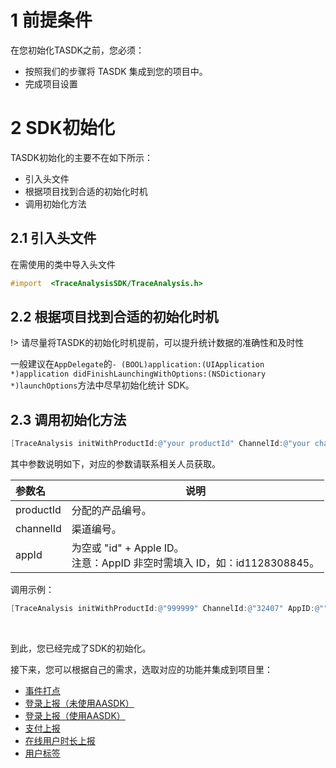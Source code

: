 # 1 前提条件

在您初始化TASDK之前，您必须：

- 按照我们的步骤将 TASDK 集成到您的项目中。
- 完成项目设置

# 2 SDK初始化

TASDK初始化的主要不在如下所示：

- 引入头文件
- 根据项目找到合适的初始化时机
- 调用初始化方法

## 2.1 引入头文件

在需使用的类中导入头文件

```objective-c
#import  <TraceAnalysisSDK/TraceAnalysis.h>
```

## 2.2 根据项目找到合适的初始化时机

!> 请尽量将TASDK的初始化时机提前，可以提升统计数据的准确性和及时性

一般建议在`AppDelegate`的`- (BOOL)application:(UIApplication *)application didFinishLaunchingWithOptions:(NSDictionary *)launchOptions`方法中尽早初始化统计 SDK。


## 2.3 调用初始化方法

```objective-c
[TraceAnalysis initWithProductId:@"your productId" ChannelId:@"your channelId" AppID:@"your app id"];
```

其中参数说明如下，对应的参数请联系相关人员获取。

|参数名|说明|
|:----  |-----   |
|productId |分配的产品编号。   |
|channelId | 渠道编号。  |
|appId | 为空或 "id" + Apple ID。<br>注意：AppID 非空时需填入 ID，如：id1128308845。</br>  |

调用示例：

```objective-c
[TraceAnalysis initWithProductId:@"999999" ChannelId:@"32407" AppID:@""];
```

<br>

到此，您已经完成了SDK的初始化。


接下来，您可以根据自己的需求，选取对应的功能并集成到项目里：

- [事件打点](/tasdk/ios/ios_log.md)
- [登录上报（未使用AASDK）](/tasdk/ios/ios_login1.md)
- [登录上报（使用AASDK）](/tasdk/ios/ios_login2.md)
- [支付上报](/tasdk/ios/ios_iap.md)
- [在线用户时长上报](/tasdk/ios/ios_duration_report.md)
- [用户标签](/tasdk/ios/ios_tag.md)